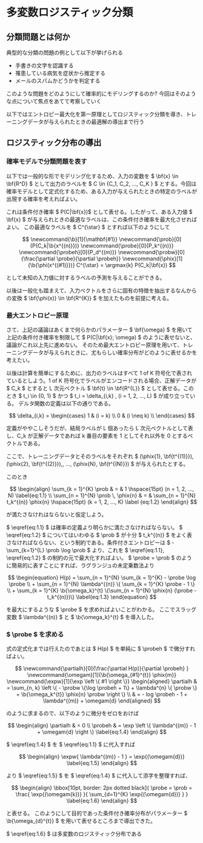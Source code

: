 <script type="text/x-mathjax-config">
MathJax.Hub.Config({
  TeX: {
  	equationNumbers: { autoNumber: "AMS" },
    Macros: {
        argmax: ["\\underset{#1}{\\operatorname{argmax}}", 1]
    }
  }
});
</script>
# 多変数ロジスティック分類
## 分類問題とは何か
典型的な分類の問題の例として以下が挙げられる

- 手書きの文字を認識する
- 罹患している病気を症状から推定する
- メールのスパムかどうかを判定する

このような問題をどのようにして確率的にモデリングするのか?
今回はそのような点について焦点をあてて考察していく

以下ではエントロピー最大化を第一原理としてロジスティック分類を導き、トレーニングデータが与えられたときの最適解の導出まで行う

## ロジスティック分布の導出

### 確率モデルで分類問題を表す

以下では一般的な形でモデリング化するため、入力の変数を $ \bf{x} \in \bf{R^D} $ として出力のラベルを $ C \in \{C_1, C_2, ..., C_K \} $  とする。今回は確率モデルとして定式化するため、ある入力が与えられたときの特定のラベルが出現する確率を考えればよい。

これは条件付き確率 $ P(C|\bf{x})$  として表せる。したがって、ある入力値 $ \bf{x} $ が与えられときの最適なラベルは、この条件付き確率を最大化させればよい。
この最適なラベルを $ C^{\star} $ とすれば以下のようにして

$$
\newcommand{\b}[1]{\mathbf{#1}}
\newcommand{\prob}[0]{P(C_k|\b{x^{(n)}})}
\newcommand{\probe}[0]{P_k^{(n)}}
\newcommand{\probeh}[0]{P_d^{(m)}}
\newcommand{\probw}[0]{\frac{\partial \probe}{\partial \probeh}}
\newcommand{\phix}[1]{\b{\phi(x^{(#1)}})}
C^{\star} = \argmax{k} P(C_k|\bf{x})
$$

として未知の入力値に対するラベルの予測を与えることができる。

以後は一般化も踏まえて、入力ベクトルをさらに固有の特徴を抽出するなんからの変換 $ \bf{\phi(x)} \in \bf{R^{K}} $ を加えたものを前提に考える。

### 最大エントロピー原理

さて、上記の議論はあくまで何らかのパラメーター $ \bf{\omega} $ を用いて上記の条件付き確率を制限して $ P(C|\bf{x}; \omega) $ のように表せないと、議論がこれ以上先に進めない。
そのため最大エントロピー原理を用いて、トレーニングデータが与えられときに、尤もらしい確率分布がどのように表せるかを考えたい。

以後は計算を簡単にするために、出力のラベルはすべて 1 of K 符号化で表されているとしよう。1 of K 符号化でラベルがエンコードされる場合、正解データが $ C_k $ とすると L 次元ベクトル $ \bf{t} \in \bf{R^{L}} $ として表せる。このとき $ t_i \in \{0, 1\} $ かつ $ t_i = \delta_{i,k} \, (i = 1, 2, ..., L) $ が成り立っている。
デルタ関数の定義は以下の通りである。

$$
\delta_{i,k} = \begin{cases}
	1 & (i = k) \\
	0 & (i \neq k) \\
\end{cases}
$$

定義がややこしそうだが、結局ラベルが L 個あったら L 次元ベクトルとして表し、C_k が正解データであれば k 番目の要素を 1 としてそれ以外を 0 とするベクトルである。

ここで、トレーニングデータとそのラベルをそれぞれ $ (\phix{1}, \bf{t^{(1)}}), (\phix{2}, \bf{t^{(2)}}),\, ...\, (\phix{N}, \bf{t^{(N)}}) $ が与えられたとする。

このとき

$$
\begin{align}
	\sum_{k = 1}^{K} \prob  & = & 1 \hspace{15pt} (n = 1, 2, ..., N) \label{eq:1.1} \\
	\sum_{n = 1}^{N} \prob \, \phix{n} & = & \sum_{n = 1}^{N} t_k^{(n)} \phix{n}  \hspace{15pt} (k = 1, 2, ..., K) \label {eq:1.2}
\end{align}
$$

が満たさなけれはならないと仮定しよう。

$ \eqref{eq:1.1} $ は確率の定義より明らかに満たさなければならない。
$ \eqref{eq:1.2} $ についてはいわゆる $ \prob $ が十分 $ t_k^{(n)} $ をよく表さなければならない、という制約である。条件付きエントロピーは $ - \sum_{k=1}^{L} \prob \log \prob $ より、これを $ \eqref{eq:1.1}, \eqref{eq:1.2} $ の制約の元で最大化すればよい。
$ \probe = \prob $ のように簡易的に表すことにすれば、ラグランジュの未定乗数法より

$$
\begin{equation}
	H(p) = \sum_{n = 1}^{N} \sum_{k = 1}^{K} - \probe \log \probe \\
		+ \sum_{n = 1}^{N} \lambda^{(n)} \{ \sum_{k = 1}^{K} \probe - 1 \} \\
		+ \sum_{k = 1}^{K} \b{\omega_k}^{t} \{\sum_{n = 1}^{N} \phix{n} (\probe - t_k^{(n)})\} \label{eq:1.3}
\end{equation}
$$

を最大にするような $ \probe $ を求めればよいことがわかる。
ここでスラッグ変数 $ \lambda^{(n)} $ と $ \b{\omega_k}^{t} $ を導入した。

### $ \probe $ を求める

式の定式化までは行えたのであとは $ H(p) $ を単純に $ \probeh $ で微分すればよい。

$$
\newcommand{\partialh}[0]{\frac{\partial H(p)}{\partial \probeh} }
\newcommand{\omegam}[1]{\b{\omega_{#1}^{t}} \phix{m}}
\newcommand{\expw}[1]{\exp \left \{ #1 \right \}}
\begin{aligned}
	\partialh & = \sum_{n, k} \left \{
		- \probw \{\log \probeh + 1\} +
		\lambda^{n} \{ \probw \} +
		\b{\omega_k^{t}} \phix{n} \probw
	\right \} \\
	& = - log \probeh - 1 + \lambda^{(m)} + \omegam{d}
\end{aligned}
$$

のように求まるので、以下のように微分をゼロをおけば

$$
\begin{align}
	\partialh & = 0 \\
	\probeh & = \exp \left \{
		\lambda^{(m)} - 1 + \omegam{d}
	\right \} \label{eq:1.4}
\end{align}
$$

$ \eqref{eq:1.4} $ を $ \eqref{eq:1.1} $ に代入すれば

$$
\begin{align}
	\expw{ \lambda^{(m)} - 1 } = \exp{(\omegam{d})} \label{eq:1.5}
\end{align}
$$

より $ \eqref{eq:1.5} $ を $ \eqref{eq:1.4} $ に代入して添字を整理すれば、

$$
\begin{align}
	\bbox[10pt, border: 2px dotted black]{
		\probe = \prob = \frac{
			\exp{(\omegam{k})}
		}{
			\sum_{d=1}^{K} \exp{(\omegam{d})}
		}
	} \label{eq:1.6}
\end{align}
$$

と表せる。
このようにして目的であった条件付き確率分布がパラメーター  $ \b{\omega_{d}^{t}} $ を用いて表せるところまで導出できた。

$ \eqref{eq:1.6} $ は多変数のロジスティック分布である



